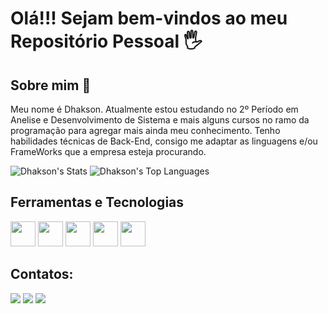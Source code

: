 # Olá!!! Sejam bem-vindos ao meu Repositório Pessoal 🖐

## Sobre mim 🚀
Meu nome é Dhakson. Atualmente estou estudando no 2º Período em Anelise e Desenvolvimento de Sistema e mais alguns cursos no ramo da programação para agregar mais ainda meu conhecimento. Tenho habilidades técnicas de Back-End, consigo me adaptar as linguagens e/ou FrameWorks que a empresa esteja procurando.


![Dhakson's Stats](https://github-readme-stats.vercel.app/api?username=Dhakson&theme=yeblu&show_icons=true&hide_border=true&count_private=true)
![Dhakson's Top Languages](https://github-readme-stats.vercel.app/api/top-langs/?username=Dhakson&theme=yeblu&show_icons=true&hide_border=true&layout=compact)

## Ferramentas e Tecnologias
<img loading ="lazy" src="https://cdn.jsdelivr.net/gh/devicons/devicon@latest/icons/java/java-original-wordmark.svg" whidth="40" height="40" /> <img loading ="lazy" src="https://cdn.jsdelivr.net/gh/devicons/devicon@latest/icons/python/python-original-wordmark.svg" whidth="40" height="40" /> <img loading ="lazy" src="https://cdn.jsdelivr.net/gh/devicons/devicon@latest/icons/git/git-original-wordmark.svg" whidth="40" height="40" /> <img loading ="lazy" src="https://cdn.jsdelivr.net/gh/devicons/devicon@latest/icons/github/github-original-wordmark.svg" whidth="40" height="40"/>
<img loading ="lazy" src="https://cdn.jsdelivr.net/gh/devicons/devicon@latest/icons/mysql/mysql-original-wordmark.svg" whidth="40" height="40" />
          
          

## Contatos:

<div>

<a href="https://instagram.com/seu-usuário-instagram-aqui" target="_blank"><img loading="lazy" src="https://img.shields.io/badge/-Instagram-%23E4405F?style=for-the-badge&logo=instagram&logoColor=white" target="_blank"></a>
<a href = "mailto:dhaksonbarbosa94@gmail.com"><img loading="lazy" src="https://img.shields.io/badge/Gmail-D14836?style=for-the-badge&logo=gmail&logoColor=white" target="_blank"></a>
<a href="https://www.linkedin.com/in/dhakson-barbosa/" target="_blank"><img loading="lazy" src="https://img.shields.io/badge/-LinkedIn-%230077B5?style=for-the-badge&logo=linkedin&logoColor=white" target="_blank"></a>   
</div>
